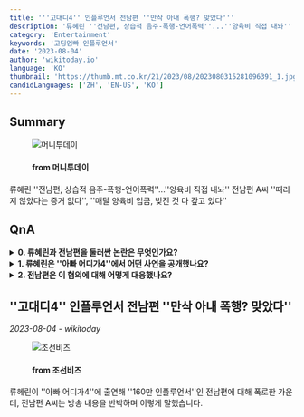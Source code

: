 ```yaml
---
title: '''고대디4'' 인플루언서 전남편 ''만삭 아내 폭행? 맞았다'''
description: '류혜린 ''전남편, 상습적 음주-폭행-언어폭력''...''양육비 직접 내놔'' 전남편 A씨 ''때리지 않았다는 증거 없다'', ''매달 양육비 입금, 빚진 것 다 갚고 있다'''
category: 'Entertainment'
keywords: '고딩엄빠 인플루언서'
date: '2023-08-04'
author: 'wikitoday.io'
language: 'KO'
thumbnail: 'https://thumb.mt.co.kr/21/2023/08/2023080315281096391_1.jpg'
candidLanguages: ['ZH', 'EN-US', 'KO']
---
```


## Summary



<figure>
    <img src="https://thumb.mt.co.kr/21/2023/08/2023080315281096391_1.jpg" alt="머니투데이" />
    <figcaption>
        <h4> from 머니투데이</h4>
    </figcaption>
</figure>


류혜린 ''전남편, 상습적 음주-폭행-언어폭력''...''양육비 직접 내놔'' 전남편 A씨 ''때리지 않았다는 증거 없다'', ''매달 양육비 입금, 빚진 것 다 갚고 있다''


## QnA

    
<details>
        <summary><b>0. 류혜린과 전남편을 둘러싼 논란은 무엇인가요?</b></summary>
        이번 논란은 류혜린이 유명 인플루언서인 전남편에게 폭행, 상습적인 음주, 폭언을 했다는 의혹을 둘러싸고 불거졌습니다. 류혜린의 전남편은 이러한 의혹을 부인하고 있습니다.
    </details>
    
<details>
        <summary><b>1. 류혜린은 ''아빠 어디가4''에서 어떤 사연을 공개했나요?</b></summary>
        이날 방송에서 류혜린은 결혼 생활 중 겪은 학대 의혹에 대해 상세히 밝히고 이혼 사유에 대해 설명했습니다. 또한 젊은 엄마로서 겪는 어려움에 대해서도 이야기했습니다.
    </details>
    
<details>
        <summary><b>2. 전남편은 이 혐의에 대해 어떻게 대응했나요?</b></summary>
        그녀의 전남편은 자신도 신체적 폭력의 피해자이며 방송이 사실을 잘못 전달했다고 주장하며 반박했습니다. 그는 자신이 정기적으로 양육비를 지급했다고 주장합니다.
    </details>
    


## ''고대디4'' 인플루언서 전남편 ''만삭 아내 폭행? 맞았다''

_2023-08-04 - wikitoday_




<figure>
    <img src="https://biz.chosun.com/resizer/05acUJnyE3jGHLJS_ZOJlEIGW24=/650x341/smart/cloudfront-ap-northeast-1.images.arcpublishing.com/chosunbiz/NSVL4RQTYM6BQS3RFXHG5QEFDI.jpg" alt="조선비즈" />
    <figcaption>
        <h4> from 조선비즈</h4>
    </figcaption>
</figure>


류혜린이 ''아빠 어디가4''에 출연해 ''160만 인플루언서''인 전남편에 대해 폭로한 가운데, 전남편 A씨는 방송 내용을 반박하며 이렇게 말했습니다.
